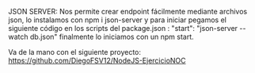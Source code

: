 JSON SERVER: Nos permite crear endpoint fácilmente mediante archivos json, lo instalamos con npm i json-server y para iniciar pegamos el siguiente código en los scripts del package.json : "start": "json-server --watch db.json" finalmente lo iniciamos con un npm start.

Va de la mano con el siguiente proyecto: https://github.com/DiegoFSV12/NodeJS-EjercicioNOC